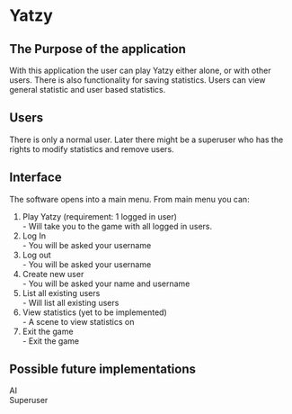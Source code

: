 <h1>Yatzy</h1>

<h2>The Purpose of the application</h2>

With this application the user can play Yatzy either alone, or with other users. There is also functionality for saving statistics. Users can view general statistic and user based statistics.

<h2>Users</h2>

There is only a normal user. Later there might be a superuser who has the rights to modify statistics and remove users.

<h2> Interface </h2>

The software opens into a main menu. From main menu you can:
<ol type="1">
	<li>Play Yatzy (requirement: 1 logged in user)</li>
		- Will take you to the game with all logged in users.
	<li>Log In</li>
		- You will be asked your username
	<li>Log out</li>
		- You will be asked your username
	<li>Create new user</li>
		- You will be asked your name and username
	<li>List all existing users</li>
		- Will list all existing users
	<li>View statistics (yet to be implemented)</li>
		- A scene to view statistics on
	<li>Exit the game</li>
		- Exit the game
</ol> 





<h2> Possible future implementations </h2>

AI</br>
Superuser
